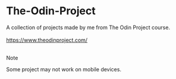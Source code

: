 # The-Odin-Project

A collection of projects made by me from The Odin Project course. <br><br>
https://www.theodinproject.com/ <br><br>

> [!NOTE]
> Some project may not work on mobile devices.
